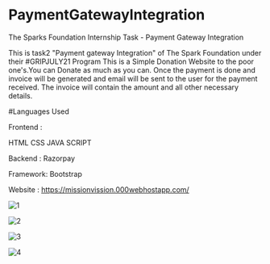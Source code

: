 # PaymentGatewayIntegration
The Sparks Foundation Internship Task - Payment Gateway Integration 

This is task2 "Payment gateway Integration" of The Spark Foundation under their #GRIPJULY21 Program
This is a Simple Donation Website to the poor one's.You can Donate as much as you can.
Once the payment is done and invoice will be generated and email will be sent to the user for the payment received. The
invoice will contain the amount and all other necessary details.

#Languages Used

Frontend :

HTML
CSS
JAVA SCRIPT

Backend :
Razorpay

Framework:
Bootstrap

Website :
https://missionvission.000webhostapp.com/

![1](https://user-images.githubusercontent.com/76156666/124948248-25123600-e02e-11eb-9afb-33a529bc399f.png)

![2](https://user-images.githubusercontent.com/76156666/124948712-918d3500-e02e-11eb-8b04-2406aa4a95b0.png)

![3](https://user-images.githubusercontent.com/76156666/124949128-ecbf2780-e02e-11eb-90db-27eb609af26d.png)

![4](https://user-images.githubusercontent.com/76156666/124950690-45db8b00-e030-11eb-85bd-69a6e0746c75.png)





